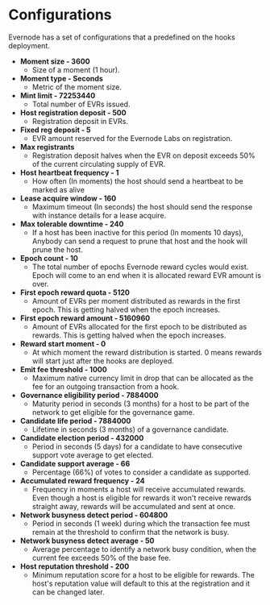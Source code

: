 # Configurations

Evernode has a set of configurations that a predefined on the hooks deployment.

- **Moment size - 3600**
  - Size of a moment (1 hour).
- **Moment type - Seconds**
  - Metric of the moment size.
- **Mint limit - 72253440**
  - Total number of EVRs issued.
- **Host registration deposit - 500**
  - Registration deposit in EVRs.
- **Fixed reg deposit - 5**
  - EVR amount reserved for the Evernode Labs on registration.
- **Max registrants**
  - Registration deposit halves when the EVR on deposit exceeds 50% of the current circulating supply of EVR.
- **Host heartbeat frequency - 1**
  - How often (In moments) the host should send a heartbeat to be marked as alive
- **Lease acquire window - 160**
  - Maximum timeout (In seconds) the host should send the response with instance details for a lease acquire.
- **Max tolerable downtime - 240**
  - If a host has been inactive for this period (In moments 10 days), Anybody can send a request to prune that host and the hook will prune the host.
- **Epoch count - 10**
  - The total number of epochs Evernode reward cycles would exist. Epoch will come to an end when it is allocated reward EVR amount is over.
- **First epoch reward quota - 5120**
  - Amount of EVRs per moment distributed as rewards in the first epoch. This is getting halved when the epoch increases.
- **First epoch reward amount - 5160960**
  - Amount of EVRs allocated for the first epoch to be distributed as rewards. This is getting halved when the epoch increases.
- **Reward start moment - 0**
  - At which moment the reward distribution is started. 0 means rewards will start just after the hooks are deployed.
- **Emit fee threshold - 1000**
  - Maximum native currency limit in drop that can be allocated as the fee for an outgoing transaction from a hook.
- **Governance eligibility period - 7884000**
  - Maturity period in seconds (3 months) for a host to be part of the network to get eligible for the governance game.
- **Candidate life period - 7884000**
  - Lifetime in seconds (3 months) of a governance candidate.
- **Candidate election period - 432000**
  - Period in seconds (5 days) for a candidate to have consecutive support vote average to get elected.
- **Candidate support average - 66**
  - Percentage (66%) of votes to consider a candidate as supported.
- **Accumulated reward frequency - 24**
  - Frequency in moments a host will receive accumulated rewards. Even though a host is eligible for rewards it won't receive rewards straight away, rewards will be accumulated and sent at once.
- **Network busyness detect period - 604800**
  - Period in seconds (1 week) during which the transaction fee must remain at the threshold to confirm that the network is busy.
- **Network busyness detect average - 50**
  - Average percentage to identify a network busy condition, when the current fee exceeds 50% of the base fee.
- **Host reputation threshold - 200**
  - Minimum reputation score for a host to be eligible for rewards. The host's reputation value will default to this at the registration and it can be changed later.